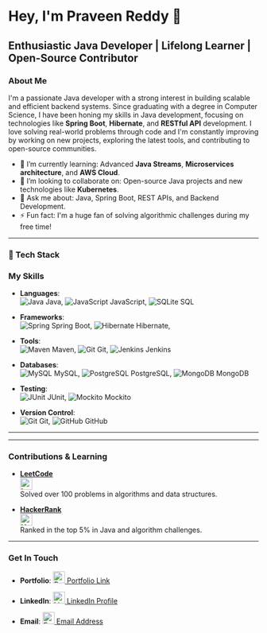 # Hey, I'm **Praveen Reddy** 👋

## **Enthusiastic Java Developer** | **Lifelong Learner** | **Open-Source Contributor**

### About Me
I'm a passionate Java developer with a strong interest in building scalable and 
efficient backend systems. Since graduating with a degree in Computer Science, 
I have been honing my skills in Java development, focusing on technologies like 
**Spring Boot**, **Hibernate**, and **RESTful API** development. I love solving real-world problems through code and I'm
constantly improving by working on new projects, exploring the latest tools, and 
contributing to open-source communities.

- 🌱 I’m currently learning: Advanced **Java Streams**, **Microservices architecture**, and **AWS Cloud**.
- 👯 I’m looking to collaborate on: Open-source Java projects and new technologies like **Kubernetes**.
- 💬 Ask me about: Java, Spring Boot, REST APIs, and Backend Development.
- ⚡ Fun fact: I'm a huge fan of solving algorithmic challenges during my free time!

---

### 🧰 Tech Stack
### My Skills
- **Languages**:  
  ![Java](https://img.icons8.com/color/48/000000/java-coffee-cup-logo.png) Java, 
  ![JavaScript](https://img.icons8.com/color/48/000000/javascript.png) JavaScript, 
  ![SQLite](https://img.icons8.com/color/48/000000/sql.png) SQL
  
- **Frameworks**:  
  ![Spring](https://img.icons8.com/color/48/000000/spring-logo.png) Spring Boot, 
  ![Hibernate](https://img.icons8.com/color/48/000000/hibernate.png) Hibernate, 

  
- **Tools**:  
  ![Maven](https://img.icons8.com/color/48/000000/apache-maven.png) Maven, 
  ![Git](https://img.icons8.com/color/48/000000/git.png) Git, 
  ![Jenkins](https://img.icons8.com/color/48/000000/jenkins.png) Jenkins
  
- **Databases**:  
  ![MySQL](https://img.icons8.com/color/48/000000/mysql-logo.png) MySQL, 
  ![PostgreSQL](https://img.icons8.com/color/48/000000/postgreesql.png) PostgreSQL, 
  ![MongoDB](https://img.icons8.com/color/48/000000/mongodb.png) MongoDB
  
- **Testing**:  
  ![JUnit](https://img.icons8.com/color/48/000000/junit.png) JUnit, 
  ![Mockito](https://img.icons8.com/color/48/000000/mockito.png) Mockito
  
- **Version Control**:  
  ![Git](https://img.icons8.com/color/48/000000/git.png) Git, 
  ![GitHub](https://img.icons8.com/color/48/000000/github.png) GitHub



---


---

### Contributions & Learning

- **[LeetCode](your_leetcode_profile_link)**  
  <img src="https://upload.wikimedia.org/wikipedia/commons/1/19/LeetCode_logo_black.png" alt="LeetCode" width="24" height="24">  
  Solved over 100 problems in algorithms and data structures.

- **[HackerRank](https://www.hackerrank.com/profile/guddampraveen)**  
  <img src="https://upload.wikimedia.org/wikipedia/commons/7/7f/HackerRank_logo.png" alt="HackerRank" width="24" height="24">  
  Ranked in the top 5% in Java and algorithm challenges.


---

### Get In Touch
- **Portfolio**: 
  <a href="https://leetcode.com/u/praveenreddy18/" target="_blank">
    <img src="https://img.icons8.com/color/24/000000/link.png" alt="Portfolio" width="24" height="24">
  </a> [Portfolio Link](https://leetcode.com/u/praveenreddy18/)

- **LinkedIn**: 
  <a href="https://www.linkedin.com/in/praveenreddy4/" target="_blank">
    <img src="https://img.icons8.com/color/24/000000/linkedin.png" alt="LinkedIn" width="24" height="24">
  </a> [LinkedIn Profile](https://www.linkedin.com/in/praveenreddy4/)

- **Email**: 
  <a href="mailto:guddampraveen@gmail.com">
    <img src="https://img.icons8.com/color/24/000000/gmail-new.png" alt="Email" width="24" height="24">
  </a> [Email Address](mailto:guddampraveen@gmail.com)

